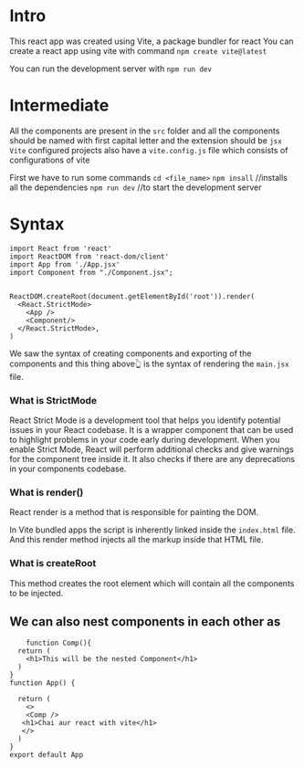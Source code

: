 # Intro
This react app was created using Vite, a package bundler for react
You can create a react app using vite with command `npm create vite@latest`

You can run the development server with `npm run dev`

# Intermediate
All the components are present in the `src` folder and all the components should be named with first capital letter and the extension should be `jsx`
`Vite` configured projects also have a `vite.config.js` file which consists of configurations of vite

First we have to run some commands
`cd <file_name>`
`npm insall` //installs all the dependencies
`npm run dev` //to start the development server

# Syntax

```
import React from 'react'
import ReactDOM from 'react-dom/client'
import App from './App.jsx'
import Component from "./Component.jsx";


ReactDOM.createRoot(document.getElementById('root')).render(
  <React.StrictMode>
    <App />
    <Component/>
  </React.StrictMode>,
)
```
We saw the syntax of creating components and exporting of the components and this thing above👆 is the syntax of rendering the `main.jsx` file.

### What is StrictMode

React Strict Mode is a development tool that helps you identify potential issues in your React codebase. It is a wrapper component that can be used to highlight problems in your code early during development. When you enable Strict Mode, React will perform additional checks and give warnings for the component tree inside it.
It also checks if there are any deprecations in your components codebase.

### What is render()

React render is a method that is responsible for painting the DOM.

In Vite bundled apps the script is inherently linked inside the `index.html` file.
And this render method injects all the markup inside that HTML file.

### What is createRoot

This method creates the root element which will contain all the components to be injected.

## We can also nest components in each other as
```
    function Comp(){
  return (
    <h1>This will be the nested Component</h1>
  )
}
function App() {

  return (
    <>
    <Comp />
   <h1>Chai aur react with vite</h1>
   </>
  )
}
export default App

```